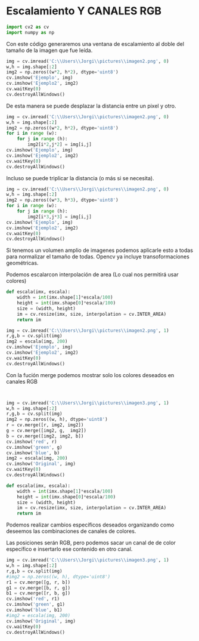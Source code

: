 # Escalamiento Y CANALES RGB


```python
import cv2 as cv
import numpy as np
```

Con este código generaremos una ventana de escalamiento al doble del tamaño de la imagen que fue leída.


```python
img = cv.imread('C:\\Users\\Jorgi\\pictures\\imagen2.png', 0)
w,h = img.shape[:2]
img2 = np.zeros((w*2, h*2), dtype='uint8')
cv.imshow('Ejemplo', img)
cv.imshow('Ejemplo2', img2)     
cv.waitKey(0)
cv.destroyAllWindows()
```

De esta manera se puede desplazar la distancia entre un pixel y otro.


```python
img = cv.imread('C:\\Users\\Jorgi\\pictures\\imagen2.png', 0)
w,h = img.shape[:2]
img2 = np.zeros((w*2, h*2), dtype='uint8')
for i in range (w):
    for j in range (h):
        img2[i*2,j*2] = img[i,j]
cv.imshow('Ejemplo', img)
cv.imshow('Ejemplo2', img2)     
cv.waitKey(0)
cv.destroyAllWindows()
```

Incluso se puede triplicar la distancia (o más si se necesita).


```python
img = cv.imread('C:\\Users\\Jorgi\\pictures\\imagen2.png', 0)
w,h = img.shape[:2]
img2 = np.zeros((w*3, h*3), dtype='uint8')
for i in range (w):
    for j in range (h):
        img2[i*3,j*3] = img[i,j]
cv.imshow('Ejemplo', img)
cv.imshow('Ejemplo2', img2)     
cv.waitKey(0)
cv.destroyAllWindows()
```

Si tenemos un volumen amplio de imagenes podemos aplicarle esto a todas para normalizar el tamaño de todas. Opencv ya incluye transoformaciones geométricas.

Podemos escalarcon interpolación de area (Lo cual nos permitirá usar colores)


```python
def escala(imx, escala):
    width = int(imx.shape[1]*escala/100)
    height = int(imx.shape[0]*escala/100)
    size = (width, height)
    im = cv.resize(imx, size, interpolation = cv.INTER_AREA)
    return im

img = cv.imread('C:\\Users\\Jorgi\\pictures\\imagen2.png', 1)
r,g,b = cv.split(img)
img2 = escala(img, 200)
cv.imshow('Ejemplo', img)
cv.imshow('Ejemplo2', img2)  
cv.waitKey(0)
cv.destroyAllWindows()
```

Con la fución merge podemos mostrar solo los colores deseados en canales RGB


```python


img = cv.imread('C:\\Users\\Jorgi\\pictures\\imagen3.png', 1)
w,h = img.shape[:2]
r,g,b = cv.split(img)
img2 = np.zeros((w, h), dtype='uint8')
r = cv.merge([r, img2, img2])
g = cv.merge([img2, g,  img2])
b = cv.merge([img2, img2, b])
cv.imshow('red', r)
cv.imshow('green', g)
cv.imshow('blue', b)
img2 = escala(img, 200)
cv.imshow('Original', img)
cv.waitKey(0)
cv.destroyAllWindows()
```


```python
def escala(imx, escala):
    width = int(imx.shape[1]*escala/100)
    height = int(imx.shape[0]*escala/100)
    size = (width, height)
    im = cv.resize(imx, size, interpolation = cv.INTER_AREA)
    return im
```

Podemos realizar cambios específicos deseados organizando como deseemos las combinaciones de canales de colores.

Las posiciones serán  RGB, pero podemos sacar un canal de de color específico e insertarlo ese contenido en otro canal.


```python
img = cv.imread('C:\\Users\\Jorgi\\pictures\\imagen3.png', 1)
w,h = img.shape[:2]
r,g,b = cv.split(img)
#img2 = np.zeros((w, h), dtype='uint8')
r1 = cv.merge([g, r, b])
g1 = cv.merge([b, r, g])
b1 = cv.merge([r, b, g])
cv.imshow('red', r1)
cv.imshow('green', g1)
cv.imshow('blue', b1)
#img2 = escala(img, 200)
cv.imshow('Original', img)
cv.waitKey(0)
cv.destroyAllWindows()
```


```python

```